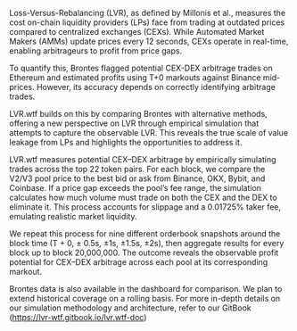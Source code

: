 Loss-Versus-Rebalancing (LVR), as defined by Millonis et al., measures the cost on-chain liquidity providers (LPs) face from trading at outdated prices compared to centralized exchanges (CEXs). While Automated Market Makers (AMMs) update prices every 12 seconds, CEXs operate in real-time, enabling arbitrageurs to profit from price gaps.

To quantify this, Brontes flagged potential CEX-DEX arbitrage trades on Ethereum and estimated profits using T+0 markouts against Binance mid-prices. However, its accuracy depends on correctly identifying arbitrage trades.

LVR.wtf builds on this by comparing Brontes with alternative methods, offering a new perspective on LVR through empirical simulation that attempts to capture the observable LVR. This reveals the true scale of value leakage from LPs and highlights the opportunities to address it.

LVR.wtf measures potential CEX–DEX arbitrage by empirically simulating trades across the top 22 token pairs. For each block, we compare the V2/V3 pool price to the best bid or ask from Binance, OKX, Bybit, and Coinbase. If a price gap exceeds the pool’s fee range, the simulation calculates how much volume must trade on both the CEX and the DEX to eliminate it. This process accounts for slippage and a 0.01725% taker fee, emulating realistic market liquidity.

We repeat this process for nine different orderbook snapshots around the block time (T + 0, ± 0.5s, ±1s, ±1.5s, ±2s), then aggregate results for every block up to block 20,000,000. The outcome reveals the observable profit potential for CEX–DEX arbitrage across each pool at its corresponding markout.

Brontes data is also available in the dashboard for comparison. We plan to extend historical coverage on a rolling basis. For more in-depth details on our simulation methodology and architecture, refer to our GitBook (https://lvr-wtf.gitbook.io/lvr.wtf-doc)